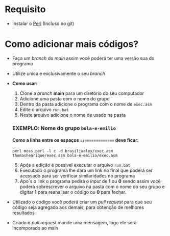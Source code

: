 # Requisito
* Instalar o [Perl](https://www.activestate.com/products/perl/downloads/ "Perl Downloads") (Incluso no git)

# Como adicionar mais códigos?
* Faça um *branch* do *main* assim você poderá ter uma versão sua do programa
* Utilize unica e exclusivamente o seu *branch*
* **Como usar:**
  1. Clone a *branch* **main** para um diretório do seu computador
  2. Adicione uma pasta com o nome do grupo
  3. Dentro da pasta adicione o programa com o nome de `exec.asm`
  4. Edite o arquivo `run.bat` 
  5. Neste arquivo adicione o nome de usado na pasta

  ### EXEMPLO: Nome do grupo `bola-e-emilio`
  #### Como a linha entre os espaços `::=============` deve ficar:
  `perl moss.perl -l c -d brasiliaalex/exec.asm thomashenrique/exec.asm bola-e-emilio/exec.asm`

  5. Após a edição é possivel executar o arquivo `run.bat`
  6. Executado o programa lhe dara um link no final que poderá ser acessado para ser verificar similaridades no programa
  7. Apo´s o link o programa pedirá o *input* de **1** ou **0** sendo assim você poderá sobrescrever o arquivo na pasta com o nome do seu grupo e digitar **1** para reanalisar o     código ou **0** para fechar.

* Utilizado o código você poderá criar um *pull request* para que seu código seja agregado aos demais, para obtenção de melhores resultados
* Criado o *pull request* mande uma mensagem, logo ele será incomporado ao main 



